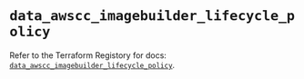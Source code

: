 # `data_awscc_imagebuilder_lifecycle_policy`

Refer to the Terraform Registory for docs: [`data_awscc_imagebuilder_lifecycle_policy`](https://registry.terraform.io/providers/hashicorp/awscc/0.70.0/docs/data-sources/imagebuilder_lifecycle_policy).
